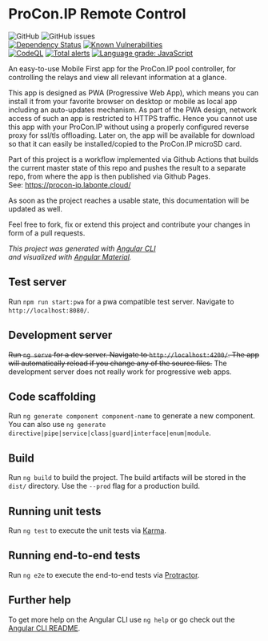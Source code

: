 # ProCon.IP Remote Control

![GitHub](https://img.shields.io/github/license/ylabonte/procon-ip-rc)
![GitHub issues](https://img.shields.io/github/issues-raw/ylabonte/procon-ip-rc)  
[![Dependency Status](https://img.shields.io/david/ylabonte/procon-ip-rc.svg)](https://david-dm.org/ylabonte/procon-ip-rc)
[![Known Vulnerabilities](https://snyk.io/test/github/ylabonte/procon-ip-rc/badge.svg)](https://snyk.io/test/github/ylabonte/procon-ip-rc)  
[![CodeQL](https://github.com/ylabonte/procon-ip-rc/actions/workflows/codeql-analysis.yml/badge.svg)](https://github.com/ylabonte/procon-ip-rc/actions/workflows/codeql-analysis.yml)
[![Total alerts](https://img.shields.io/lgtm/alerts/g/ylabonte/procon-ip-rc.svg?logo=lgtm&logoWidth=18)](https://lgtm.com/projects/g/ylabonte/procon-ip-rc/alerts/)
[![Language grade: JavaScript](https://img.shields.io/lgtm/grade/javascript/g/ylabonte/procon-ip-rc.svg?logo=lgtm&logoWidth=18)](https://lgtm.com/projects/g/ylabonte/procon-ip-rc/context:javascript)

An easy-to-use Mobile First app for the ProCon.IP pool controller, for controlling the relays 
and view all relevant information at a glance.

This app is designed as PWA (Progressive Web App), which means you can install it from your 
favorite browser on desktop or mobile as local app including an auto-updates mechanism. As 
part of the PWA design, network access of such an app is restricted to HTTPS traffic. Hence
you cannot use this app with your ProCon.IP without using a properly configured reverse proxy 
for ssl/tls offloading. Later on, the app will be available for download so that it can easily
be installed/copied to the ProCon.IP microSD card.

Part of this project is a workflow implemented via Github Actions that builds the current master 
state of this repo and pushes the result to a separate repo, from where the app is then published 
via Github Pages.  
See: https://procon-ip.labonte.cloud/

As soon as the project reaches a usable state, this documentation will be updated as well.

Feel free to fork, fix or extend this project and contribute your changes in form of a pull 
requests.

_This project was generated with [Angular CLI](https://github.com/angular/angular-cli)_  
_and visualized with [Angular Material](https://material.angular.io/)._

## Test server

Run `npm run start:pwa` for a pwa compatible test server. Navigate to `http://localhost:8080/`.

## Development server

~~Run `ng serve` for a dev server. Navigate to `http://localhost:4200/`. The app will automatically reload if you change any of the source files.~~
The development server does not really work for progressive web apps.

## Code scaffolding

Run `ng generate component component-name` to generate a new component. You can also use `ng generate directive|pipe|service|class|guard|interface|enum|module`.

## Build

Run `ng build` to build the project. The build artifacts will be stored in the `dist/` directory. Use the `--prod` flag for a production build.

## Running unit tests

Run `ng test` to execute the unit tests via [Karma](https://karma-runner.github.io).

## Running end-to-end tests

Run `ng e2e` to execute the end-to-end tests via [Protractor](http://www.protractortest.org/).

## Further help

To get more help on the Angular CLI use `ng help` or go check out the [Angular CLI README](https://github.com/angular/angular-cli/blob/master/README.md).
